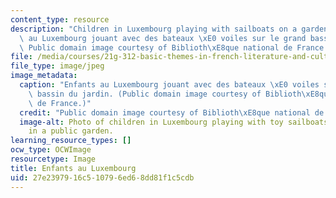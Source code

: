 ```yaml
---
content_type: resource
description: "Children in Luxembourg playing with sailboats on a garden pond. Enfants\
  \ au Luxembourg jouant avec des bateaux \xE0 voiles sur le grand bassin du jardin.\
  \ Public domain image courtesy of Biblioth\xE8que national de France."
file: /media/courses/21g-312-basic-themes-in-french-literature-and-culture-spring-2011/27e2397916c510796ed68dd81f1c5cdb_21g-312s11.jpg
file_type: image/jpeg
image_metadata:
  caption: "Enfants au Luxembourg jouant avec des bateaux \xE0 voiles sur le grand\
    \ bassin du jardin. (Public domain image courtesy of Biblioth\xE8que national\
    \ de France.)"
  credit: "Public domain image courtesy of Biblioth\xE8que national de France."
  image-alt: Photo of children in Luxembourg playing with toy sailboats on a pool
    in a public garden.
learning_resource_types: []
ocw_type: OCWImage
resourcetype: Image
title: Enfants au Luxembourg
uid: 27e23979-16c5-1079-6ed6-8dd81f1c5cdb
---
```

